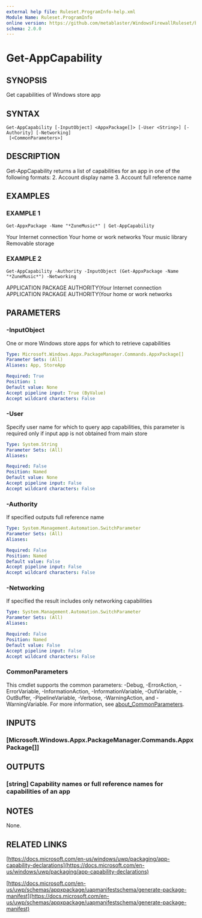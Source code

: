 ```yaml
---
external help file: Ruleset.ProgramInfo-help.xml
Module Name: Ruleset.ProgramInfo
online version: https://github.com/metablaster/WindowsFirewallRuleset/blob/master/Modules/Ruleset.ProgramInfo/Help/en-US/Get-AppCapability.md
schema: 2.0.0
---
```


# Get-AppCapability

## SYNOPSIS

Get capabilities of Windows store app

## SYNTAX

```none
Get-AppCapability [-InputObject] <AppxPackage[]> [-User <String>] [-Authority] [-Networking]
 [<CommonParameters>]
```

## DESCRIPTION

Get-AppCapability returns a list of capabilities for an app in one of the following formats:
2.
Account display name
3.
Account full reference name

## EXAMPLES

### EXAMPLE 1

```none
Get-AppxPackage -Name "*ZuneMusic*" | Get-AppCapability
```

Your Internet connection
Your home or work networks
Your music library
Removable storage

### EXAMPLE 2

```none
Get-AppCapability -Authority -InputObject (Get-AppxPackage -Name "*ZuneMusic*") -Networking
```

APPLICATION PACKAGE AUTHORITY\Your Internet connection
APPLICATION PACKAGE AUTHORITY\Your home or work networks

## PARAMETERS

### -InputObject

One or more Windows store apps for which to retrieve capabilities

```yaml
Type: Microsoft.Windows.Appx.PackageManager.Commands.AppxPackage[]
Parameter Sets: (All)
Aliases: App, StoreApp

Required: True
Position: 1
Default value: None
Accept pipeline input: True (ByValue)
Accept wildcard characters: False
```

### -User

Specify user name for which to query app capabilities, this parameter
is required only if input app is not obtained from main store

```yaml
Type: System.String
Parameter Sets: (All)
Aliases:

Required: False
Position: Named
Default value: None
Accept pipeline input: False
Accept wildcard characters: False
```

### -Authority

If specified outputs full reference name

```yaml
Type: System.Management.Automation.SwitchParameter
Parameter Sets: (All)
Aliases:

Required: False
Position: Named
Default value: False
Accept pipeline input: False
Accept wildcard characters: False
```

### -Networking

If specified the result includes only networking capabilities

```yaml
Type: System.Management.Automation.SwitchParameter
Parameter Sets: (All)
Aliases:

Required: False
Position: Named
Default value: False
Accept pipeline input: False
Accept wildcard characters: False
```

### CommonParameters

This cmdlet supports the common parameters: -Debug, -ErrorAction, -ErrorVariable, -InformationAction, -InformationVariable, -OutVariable, -OutBuffer, -PipelineVariable, -Verbose, -WarningAction, and -WarningVariable. For more information, see [about_CommonParameters](http://go.microsoft.com/fwlink/?LinkID=113216).

## INPUTS

### [Microsoft.Windows.Appx.PackageManager.Commands.AppxPackage[]]

## OUTPUTS

### [string] Capability names or full reference names for capabilities of an app

## NOTES

None.

## RELATED LINKS

[https://docs.microsoft.com/en-us/windows/uwp/packaging/app-capability-declarations](https://docs.microsoft.com/en-us/windows/uwp/packaging/app-capability-declarations)

[https://docs.microsoft.com/en-us/uwp/schemas/appxpackage/uapmanifestschema/generate-package-manifest](https://docs.microsoft.com/en-us/uwp/schemas/appxpackage/uapmanifestschema/generate-package-manifest)
